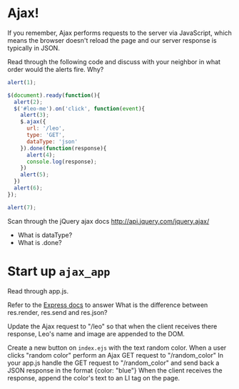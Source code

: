 # Ajax!

If you remember, Ajax performs requests to the server via JavaScript, which means the
browser doesn't reload the page and our server response is typically in JSON.

Read through the following code and discuss with your neighbor in what order would the
alerts fire. Why?

```js
alert(1);

$(document).ready(function(){
  alert(2);
  $('#leo-me').on('click', function(event){
    alert(3);
    $.ajax({
      url: '/leo',
      type: 'GET',
      dataType: 'json'
    }).done(function(response){
      alert(4);
      console.log(response);
    })
    alert(5);
  })
  alert(6);
});

alert(7);
```

Scan through the jQuery ajax docs http://api.jquery.com/jquery.ajax/

- What is dataType?
- What is .done?

# Start up `ajax_app`

Read through app.js.

Refer to the [Express docs](http://expressjs.com/en/api.html) to answer What is the difference between res.render, res.send and res.json?

Update the Ajax request to "/leo" so that when the client receives there response, Leo's name and image are appended to the DOM.

Create a new button on `index.ejs` with the text random color.
When a user clicks "random color" perform an Ajax GET request to "/random_color"
In your app.js handle the GET request to "/random_color" and send back a JSON response in the format
{color: "blue"}
When the client receives the response, append the color's text to an LI tag on the page.
